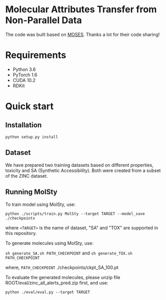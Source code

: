 # Molecular Attributes Transfer from Non-Parallel Data
The code was built based on [MOSES](https://github.com/molecularsets/moses). Thanks a lot for their code sharing!

# Requirements
+ Python 3.6
+ PyTorch 1.6
+ CUDA 10.2
+ RDKit

# Quick start
## Installation
`python setup.py install`

## Dataset
We have prepared two training datasets based on different properties, toxicity and SA (Synthetic Accessibility). Both were created from a subset of the ZINC dataset.

## Running MolSty
To train model using MolSty, use:

`python ./scripts/train.py MolSty --target TARGET --model_save ./checkpoints`

where `<TARGET>` is the name of dataset, "SA" and "TOX" are supported in this repository.

To generate molecules using MolSty, use:

`sh generate_SA.sh PATH_CHECKPOINT` and `sh generate_TOX.sh PATH_CHECKPOINT`

where, `PATH_CHECKPOINT` ./checkpoints/ckpt_SA_100.pt

To evaluate the generated molecules, please unzip file ROOT/eval/zinc_all_alerts_pred.zip first, and use:

`python ./eval/eval.py --target TARGET`

